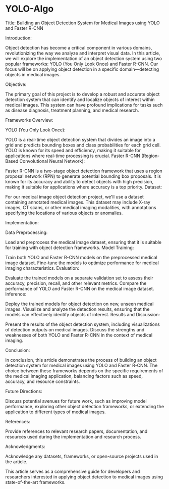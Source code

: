 # YOLO-Algo
Title: Building an Object Detection System for Medical Images using YOLO and Faster R-CNN

Introduction:

Object detection has become a critical component in various domains, revolutionizing the way we analyze and interpret visual data. In this article, we will explore the implementation of an object detection system using two popular frameworks: YOLO (You Only Look Once) and Faster R-CNN. Our focus will be on applying object detection in a specific domain—detecting objects in medical images.

Objective:

The primary goal of this project is to develop a robust and accurate object detection system that can identify and localize objects of interest within medical images. This system can have profound implications for tasks such as disease diagnosis, treatment planning, and medical research.

Frameworks Overview:

YOLO (You Only Look Once):

YOLO is a real-time object detection system that divides an image into a grid and predicts bounding boxes and class probabilities for each grid cell.
YOLO is known for its speed and efficiency, making it suitable for applications where real-time processing is crucial.
Faster R-CNN (Region-Based Convolutional Neural Network):

Faster R-CNN is a two-stage object detection framework that uses a region proposal network (RPN) to generate potential bounding box proposals.
It is known for its accuracy and ability to detect objects with high precision, making it suitable for applications where accuracy is a top priority.
Dataset:

For our medical image object detection project, we'll use a dataset containing annotated medical images. This dataset may include X-ray images, CT scans, or other medical imaging modalities, with annotations specifying the locations of various objects or anomalies.

Implementation:

Data Preprocessing:

Load and preprocess the medical image dataset, ensuring that it is suitable for training with object detection frameworks.
Model Training:

Train both YOLO and Faster R-CNN models on the preprocessed medical image dataset.
Fine-tune the models to optimize performance for medical imaging characteristics.
Evaluation:

Evaluate the trained models on a separate validation set to assess their accuracy, precision, recall, and other relevant metrics.
Compare the performance of YOLO and Faster R-CNN on the medical image dataset.
Inference:

Deploy the trained models for object detection on new, unseen medical images.
Visualize and analyze the detection results, ensuring that the models can effectively identify objects of interest.
Results and Discussion:

Present the results of the object detection system, including visualizations of detection outputs on medical images. Discuss the strengths and weaknesses of both YOLO and Faster R-CNN in the context of medical imaging.

Conclusion:

In conclusion, this article demonstrates the process of building an object detection system for medical images using YOLO and Faster R-CNN. The choice between these frameworks depends on the specific requirements of the medical imaging application, balancing factors such as speed, accuracy, and resource constraints.

Future Directions:

Discuss potential avenues for future work, such as improving model performance, exploring other object detection frameworks, or extending the application to different types of medical images.

References:

Provide references to relevant research papers, documentation, and resources used during the implementation and research process.

Acknowledgments:

Acknowledge any datasets, frameworks, or open-source projects used in the article.

This article serves as a comprehensive guide for developers and researchers interested in applying object detection to medical images using state-of-the-art frameworks.
